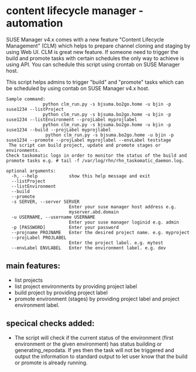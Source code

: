 # content lifecycle manager - automation
SUSE Manager v4.x comes with a new feature "Content Lifecycle Management" (CLM) which helps to prepare channel cloning and staging by using Web UI. CLM is great new feature. If someone need to trigger the build and promote tasks with certain schedules the only way to achieve is using API. You can schedule this script using crontab on SUSE Manager host.

This script helps admins to trigger "build" and "promote" tasks which can be scheduled by using contab on SUSE Manager v4.x host.

```This scripts helps to manage content lifecycle management projects. 
Sample command:
              python clm_run.py -s bjsuma.bo2go.home -u bjin -p suse1234 --listProject
              python clm_run.py -s bjsuma.bo2go.home -u bjin -p suse1234 --listEnvironment --projLabel myprojlabel
              python clm_run.py -s bjsuma.bo2go.home -u bjin -p suse1234 --build --projLabel myprojlabel 
               python clm_run.py -s bjsuma.bo2go.home -u bjin -p suse1234 --promote --projLabel myprojlabel --envLabel teststage  
 The script can build project, update and promote stages or environments.
Check taskomatic logs in order to monitor the status of the build and promote tasks e.g. # tail -f /var/log/rhn/rhn_taskomatic_daemon.log. 

optional arguments:
  -h, --help            show this help message and exit
  --listProject
  --listEnvironment
  --build
  --promote
  -s SERVER, --server SERVER
                        Enter your suse manager host address e.g.
                        myserver.abd.domain
  -u USERNAME, --username USERNAME
                        Enter your suse manager loginid e.g. admin
  -p [PASSWORD]         Enter your password
  --projname PROJNAME   Enter the desired project name. e.g. myproject
  --projLabel PROJLABEL
                        Enter the project label. e.g. mytest
  --envLabel ENVLABEL   Enter the environment label. e.g. dev
  ```
  
## main features:
* list projects
* list project environments by providing project label
* build project by providing project label
* promote environment (stages) by providing project label and project environment label. 

## specical checks added:
* The script will check if the current status of the environment (first environment or the given environment) has status building or generating_repodata. If yes then the task will not be triggered and output the information to standard output to let user know that the build or promote is already running.


